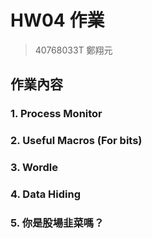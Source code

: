# HW04 作業

> 40768033T 鄭翔元

## 作業內容

### 1. Process Monitor

### 2. Useful Macros (For bits)

### 3. Wordle

### 4. Data Hiding

### 5. 你是股場韭菜嗎？
